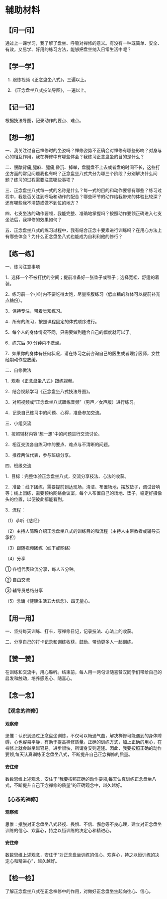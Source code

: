 # 辅助材料

## 【问一问】

通过上一课学习，我了解了盘坐、呼吸对禅修的意义。有没有一种既简单、安全、有效，又易学、好用的练习方法，能够把盘坐纳入日常生活中呢？

## 【学一学】

1. 跟练视频《正念盘坐八式》，三遍以上。

2. 《正念盘坐八式技法导图》，一遍以上。

## 【记一记】

根据技法导图，记录动作的要点、难点。

## 【想一想】

一、我关注过自己禅修时的坐姿吗？禅修姿势不正确会对禅修有哪些影响？对身与心的相互作用，我在禅修中有哪些体会？我练习正念盘坐的目的是什么？

二、腰酸背痛,腿麻、腿痛,昏沉、掉举，盘腿盘不上去或者盘的时间不长，这些打坐方面的常见问题我也有吗？正念盘坐八式共分为哪三个阶段？分别解决什么问题？练习的过程需要注意哪些事项？

三、正念盘坐八式每一式的名称是什么？每一式的目的和动作要领有哪些？练习过程中，我是否关注到呼吸和动作的配合？哪些环节的动作给我带来的体验比较深？还有哪些我不清楚或做不到位的地方？

四、七支坐法的动作要领，我能完整、准确地掌握吗？按照动作要领正确进入七支坐法后，我禅修的效果如何？

五、正念盘坐八式的练习过程中，我有结合正念十要素进行训练吗？在用心方法上有哪些体会？为什么正念盘坐八式也能成为自利利他的修行？

## 【练一练】

一、练习注意事项

1．选择一个不被打扰的空间；提前准备好一张垫子或毯子；选择宽松、舒适的着装。

2．练习前一个小时内不要吃得太饱，尽量空腹练习（低血糖的群体可以提前补充点糖份）。

3．保持专注，带着觉知练习。

4．所有的练习，按照课程固定的体式顺序进行。

5．每个人的身体情况不同，只需要做到适合自己的幅度就可以了。

6．练完后 30 分钟内不洗澡。

7．如果你的身体有任何状况，请在练习之前咨询自己的医生或者理疗医师，女性经期动作应放缓。

二、自修做法

1．观看《正念盘坐八式》跟练视频。

2．结合视频学习《正念盘坐八式技法导图》。

3．对照视频或“正念盘坐八式跟练音频”（男声／女声版）进行练习。

4．记录自己练习中的问题、心得，准备参加交流。

三、小组交流

1．按照辅材内容“想一想”中的问题进行交流讨论。

2．相互交流各自练习中的要点、难点与不清晰的问题。

3．推荐两位代表，参与班级分享。

四、班级交流

1．目标：完整体验正念盘坐八式，交流分享技法、心法的收获。

2．准备：线下团练，需要提前到达现场，清洁、布置场地，摆放垫子，调试音响等；线上团练，需要预约网络会议室，每个人布置自己的场地、垫子，稳定好摄像头的位置，以便彼此都能看到。

3．流程：

（1）恭听《慈经》

（2）主持人简略介绍正念盘坐八式的训练目的和流程（主持人由带教者或辅导员承担）

（3）跟随视频团练（线下或网络）

（4）分享

① 各组代表轮流分享，每人五分钟。

② 自由交流

③ 辅导员总结分享

（5）念诵《健康生活五大信念》、四无量心。

## 【用一用】

一、坚持每天训练、打卡，写禅修日记，记录技法、心法上的收获。

二、分享自己的打卡记录和训练收获，鼓励、带动更多人一起训练。

## 【赞一赞】

在训练和交流中，用心聆听。结束前，每人用一两句话随喜赞叹同学们带给自己的启发和触动，培养感恩心、随喜心。

## 【念一念】

### 【观念的禅修】

#### 观察修

思惟：认识到通过正念盘坐训练，不仅可以畅通气血，解决禅修可能遇到的身体障碍，心也容易平静，有助于提高禅修质量。正确的训练方式，加上正确的用心，在禅修上就会越坐越容易，进步很快，所谓身安则道隆。因此，我要按照正确的动作要领,每天认真训练正念盘坐八式，不断提升自己正念禅修的质量。

#### 安住修

数数思维上述观念，安住于“我要按照正确的动作要领,每天认真训练正念盘坐八式，不断提升自己正念禅修的质量”的正确观念中，越久越好。

### 【心态的禅修】

#### 观察修

思惟：摆脱对正念盘坐八式轻视、畏惧、不信、懈怠等不良心理，建立对正念盘坐训练的信心、欢喜心，持之以恒训练的决定心和精进心。

#### 安住修

数数思维上述观念，安住于“对正念盘坐训练的信心、欢喜心，持之以恒训练的决定心和精进心”，越久越好。

## 【检一检】

了解正念盘坐八式在正念禅修中的作用，对做好正念盘坐生起向往心、信心。
